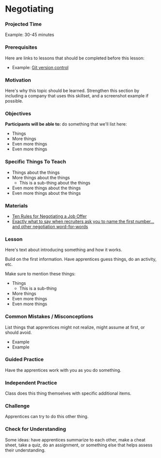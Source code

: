 # Negotiating

### Projected Time

Example: 30-45 minutes

### Prerequisites

Here are links to lessons that should be completed before this lesson:

- Example: [Git version control](version-control/git-version-control/git-version-control.md)

### Motivation

Here's why this topic should be learned. Strengthen this section by including a company that uses this skillset, and a screenshot example if possible.

### Objectives

**Participants will be able to:** do something that we'll list here:

- Things
- More things
- Even more things
- Even more things

### Specific Things To Teach

- Things about the things
- More things about the things
	- This is a sub-thing about the things
- Even more things about the things
- Even more things about the things

### Materials

- [Ten Rules for Negotiating a Job Offer](https://haseebq.com/my-ten-rules-for-negotiating-a-job-offer/)
- [Exactly what to say when recruiters ask you to name the first number… and other negotiation word-for-words](http://blog.interviewing.io/exactly-what-to-say-when-recruiters-ask-you-to-name-the-first-number/)

### Lesson

Here's text about introducing something and how it works.

Build on the first information. Have apprentices guess things, do an activity, etc.

Make sure to mention these things:

- Things
	- This is a sub-thing
- More things
- Even more things
- Even more things


### Common Mistakes / Misconceptions

List things that apprentices might not realize, might assume at first, or should avoid.

- Example
- Example


### Guided Practice

Have the apprentices work with you as you do something.


### Independent Practice

Class does this thing themselves with specific additional items.


### Challenge

Apprentices can try to do this other thing.


### Check for Understanding

Some ideas: have apprentices summarize to each other, make a cheat sheet, take a quiz, do an assignment, or something else that helps assess their understanding.
